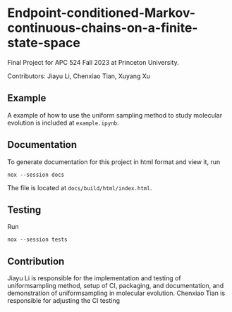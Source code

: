 # Endpoint-conditioned-Markov-continuous-chains-on-a-finite-state-space
Final Project for APC 524 Fall 2023 at Princeton University.

Contributors: Jiayu Li, Chenxiao Tian, Xuyang Xu

## Example
A example of how to use the uniform sampling method to study molecular evolution is included at `example.ipynb`.

## Documentation
To generate documentation for this project in html format and view it, run
```shell
nox --session docs
```

The file is located at `docs/build/html/index.html`.

## Testing
Run
```shell
nox --session tests
```

## Contribution
Jiayu Li is responsible for the implementation and testing of uniformsampling method, setup of CI, packaging, and documentation, and demonstration of uniformsampling in molecular evolution.
             Chenxiao Tian is responsible for adjusting the CI testing
